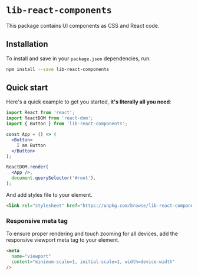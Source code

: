 # `lib-react-components`

This package contains UI components as CSS and React code.

## Installation

To install and save in your `package.json` dependencies, run:

```bash
npm install --save lib-react-components
```

## Quick start

Here's a quick example to get you started, **it's literally all you need**:

```jsx
import React from 'react';
import ReactDOM from 'react-dom';
import { Button } from 'lib-react-components';

const App = () => (
  <Button>
    I am Button
  </Button>
);

ReactDOM.render(
  <App />,
  document.querySelector('#root'),
);
```

And add styles file to your <head> element.

```html
<link rel="stylesheet" href="https://unpkg.com/browse/lib-react-components@latest/lib/themes/default.css">
```

### Responsive meta tag

To ensure proper rendering and touch zooming for all devices, add the responsive viewport meta tag to your <head> element.

```html
<meta
  name="viewport"
  content="minimum-scale=1, initial-scale=1, width=device-width"
/>
```
